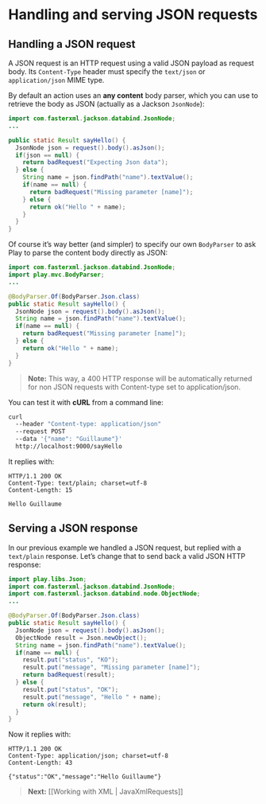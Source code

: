 <!--- Copyright (C) 2009-2013 Typesafe Inc. <http://www.typesafe.com> -->
# Handling and serving JSON requests

## Handling a JSON request

A JSON request is an HTTP request using a valid JSON payload as request body. Its `Content-Type` header must specify the `text/json` or `application/json` MIME type.

By default an action uses an **any content** body parser, which you can use to retrieve the body as JSON (actually as a Jackson `JsonNode`):

```java
import com.fasterxml.jackson.databind.JsonNode;
...

public static Result sayHello() {
  JsonNode json = request().body().asJson();
  if(json == null) {
    return badRequest("Expecting Json data");
  } else {
    String name = json.findPath("name").textValue();
    if(name == null) {
      return badRequest("Missing parameter [name]");
    } else {
      return ok("Hello " + name);
    }
  }
}
```

Of course it’s way better (and simpler) to specify our own `BodyParser` to ask Play to parse the content body directly as JSON:

```java
import com.fasterxml.jackson.databind.JsonNode;
import play.mvc.BodyParser;
...

@BodyParser.Of(BodyParser.Json.class)
public static Result sayHello() {
  JsonNode json = request().body().asJson();
  String name = json.findPath("name").textValue();
  if(name == null) {
    return badRequest("Missing parameter [name]");
  } else {
    return ok("Hello " + name);
  }
}
```

> **Note:** This way, a 400 HTTP response will be automatically returned for non JSON requests with Content-type set to application/json. 

You can test it with **cURL** from a command line:

```bash
curl 
  --header "Content-type: application/json" 
  --request POST 
  --data '{"name": "Guillaume"}' 
  http://localhost:9000/sayHello
```

It replies with:

```http
HTTP/1.1 200 OK
Content-Type: text/plain; charset=utf-8
Content-Length: 15

Hello Guillaume
```

## Serving a JSON response

In our previous example we handled a JSON request, but replied with a `text/plain` response. Let’s change that to send back a valid JSON HTTP response:

```java
import play.libs.Json;
import com.fasterxml.jackson.databind.JsonNode;
import com.fasterxml.jackson.databind.node.ObjectNode;
...

@BodyParser.Of(BodyParser.Json.class)
public static Result sayHello() {
  JsonNode json = request().body().asJson();
  ObjectNode result = Json.newObject();
  String name = json.findPath("name").textValue();
  if(name == null) {
    result.put("status", "KO");
    result.put("message", "Missing parameter [name]");
    return badRequest(result);
  } else {
    result.put("status", "OK");
    result.put("message", "Hello " + name);
    return ok(result);
  }
}
```

Now it replies with:

```http
HTTP/1.1 200 OK
Content-Type: application/json; charset=utf-8
Content-Length: 43

{"status":"OK","message":"Hello Guillaume"}
```

> **Next:** [[Working with XML | JavaXmlRequests]]
